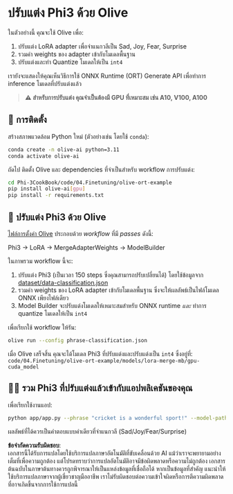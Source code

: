 # ปรับแต่ง Phi3 ด้วย Olive

ในตัวอย่างนี้ คุณจะใช้ Olive เพื่อ:

1. ปรับแต่ง LoRA adapter เพื่อจำแนกวลีเป็น Sad, Joy, Fear, Surprise  
1. รวมค่า weights ของ adapter เข้ากับโมเดลพื้นฐาน  
1. ปรับแต่งและทำ Quantize โมเดลให้เป็น `int4`  

เรายังจะแสดงให้คุณเห็นวิธีการใช้ ONNX Runtime (ORT) Generate API เพื่อทำการ inference โมเดลที่ปรับแต่งแล้ว

> **⚠️ สำหรับการปรับแต่ง คุณจำเป็นต้องมี GPU ที่เหมาะสม เช่น A10, V100, A100**

## 💾 การติดตั้ง

สร้างสภาพแวดล้อม Python ใหม่ (ตัวอย่างเช่น โดยใช้ `conda`):

```bash
conda create -n olive-ai python=3.11
conda activate olive-ai
```

ถัดไป ติดตั้ง Olive และ dependencies ที่จำเป็นสำหรับ workflow การปรับแต่ง:

```bash
cd Phi-3CookBook/code/04.Finetuning/olive-ort-example
pip install olive-ai[gpu]
pip install -r requirements.txt
```

## 🧪 ปรับแต่ง Phi3 ด้วย Olive

[ไฟล์การตั้งค่า Olive](../../../../../code/03.Finetuning/olive-ort-example/phrase-classification.json) ประกอบด้วย *workflow* ที่มี *passes* ดังนี้:

Phi3 -> LoRA -> MergeAdapterWeights -> ModelBuilder

ในภาพรวม workflow นี้จะ:

1. ปรับแต่ง Phi3 (เป็นเวลา 150 steps ซึ่งคุณสามารถปรับเปลี่ยนได้) โดยใช้ข้อมูลจาก [dataset/data-classification.json](../../../../../code/03.Finetuning/olive-ort-example/dataset/dataset-classification.json)  
1. รวมค่า weights ของ LoRA adapter เข้ากับโมเดลพื้นฐาน ซึ่งจะให้ผลลัพธ์เป็นไฟล์โมเดล ONNX เพียงไฟล์เดียว  
1. Model Builder จะปรับแต่งโมเดลให้เหมาะสมสำหรับ ONNX runtime *และ* ทำการ quantize โมเดลให้เป็น `int4`  

เพื่อเรียกใช้ workflow ให้รัน:

```bash
olive run --config phrase-classification.json
```

เมื่อ Olive เสร็จสิ้น คุณจะได้โมเดล Phi3 ที่ปรับแต่งและปรับแต่งเป็น `int4` ซึ่งอยู่ที่: `code/04.Finetuning/olive-ort-example/models/lora-merge-mb/gpu-cuda_model`

## 🧑‍💻 รวม Phi3 ที่ปรับแต่งแล้วเข้ากับแอปพลิเคชันของคุณ

เพื่อเรียกใช้งานแอป:

```bash
python app/app.py --phrase "cricket is a wonderful sport!" --model-path models/lora-merge-mb/gpu-cuda_model
```

ผลลัพธ์ที่ได้ควรเป็นคำตอบแบบคำเดียวที่จำแนกวลี (Sad/Joy/Fear/Surprise)

**ข้อจำกัดความรับผิดชอบ**:  
เอกสารนี้ได้รับการแปลโดยใช้บริการแปลภาษาอัตโนมัติที่ขับเคลื่อนด้วย AI แม้ว่าเราจะพยายามอย่างเต็มที่เพื่อความถูกต้อง แต่โปรดทราบว่าการแปลอัตโนมัติอาจมีข้อผิดพลาดหรือความไม่ถูกต้อง เอกสารต้นฉบับในภาษาต้นทางควรถูกพิจารณาให้เป็นแหล่งข้อมูลที่เชื่อถือได้ หากเป็นข้อมูลที่สำคัญ แนะนำให้ใช้บริการแปลภาษาจากผู้เชี่ยวชาญมืออาชีพ เราไม่รับผิดชอบต่อความเข้าใจผิดหรือการตีความผิดพลาดที่อาจเกิดขึ้นจากการใช้การแปลนี้